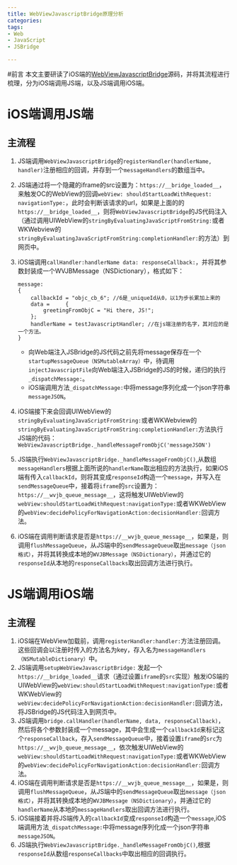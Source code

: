 ```yaml
---
title: WebViewJavascriptBridge原理分析
categories:
tags: 
- Web
- JavaScript
- JSBridge

---
```


#前言
本文主要研读了iOS端的[WebViewJavascriptBridge](https://github.com/marcuswestin/WebViewJavascriptBridge)源码，并将其流程进行梳理，分为iOS端调用JS端，以及JS端调用iOS端。

# iOS端调用JS端
## 主流程
1. JS端调用`WebViewJavascriptBridge`的`registerHandler(handlerName, handler)`注册相应的回调，并存到一个`messageHandlers`的数组当中。
2. JS端通过将一个隐藏的iframe的src设置为：`https://__bridge_loaded__`，来触发OC的WebView的回调`webView: shouldStartLoadWithRequest: navigationType:`，此时会判断该请求的url，如果是上面的的`https://__bridge_loaded__`，则将`WebViewJavascriptBridge`的JS代码注入（通过调用UIWebView的`stringByEvaluatingJavaScriptFromString:`或者WKWebview的`stringByEvaluatingJavaScriptFromString:completionHandler:`的方法）到网页中。
3. iOS端调用`callHandler:handlerName data: responseCallback:`，并将其参数封装成一个WVJBMessage（NSDictionary），格式如下：

	```
	message:
	{
	    callbackId = "objc_cb_6"; //6是_uniqueId从0，以1为步长累加上来的
	    data =     {
	        greetingFromObjC = "Hi there, JS!";
	    };
	    handlerName = testJavascriptHandler; //在js端注册的名字，其对应的是一个方法。
	}
	```
	- 向Web端注入JSBridge的JS代码之前先将message保存在一个`startupMessageQueue（NSMutableArray）`中，待调用`injectJavascriptFile`向Web端注入JSBridge的JS的时候，递归的执行`_dispatchMessage:`。
	- iOS端调用方法`_dispatchMessage:`中将message序列化成一个json字符串`messageJSON`。
4. iOS端接下来会回调UIWebView的`stringByEvaluatingJavaScriptFromString:`或者WKWebview的`stringByEvaluatingJavaScriptFromString:completionHandler:`方法执行JS端的代码：`WebViewJavascriptBridge._handleMessageFromObjC('messageJSON')`
5. JS端执行`WebViewJavascriptBridge._handleMessageFromObjC()`,从数组`messageHandlers`根据上面所说的`handlerName`取出相应的方法执行，如果iOS端有传入`callbackId`，则将其变成`responseId`构造一个`message`，并写入在`sendMessageQueue`中，接着将`iframe`的`src`设置为：`https://__wvjb_queue_message__`，这将触发UIWebView的`webView:shouldStartLoadWithRequest:navigationType:`或者WKWebView的`webView:decidePolicyForNavigationAction:decisionHandler:`回调方法。
6. iOS端在调用判断请求是否是`https://__wvjb_queue_message__`，如果是，则调用`flushMessageQueue`，从JS端中的`sendMessageQueue`取出`message（json格式）`，并将其转换成本地的`WVJBMessage（NSDictionary）`，并通过它的`responseId`从本地的`responseCallbacks`取出回调方法进行执行。

# JS端调用iOS端
## 主流程
1. iOS端在WebView加载前，调用`registerHandler:handler:`方法注册回调。这些回调会以注册时传入的方法名为key，存入名为`messageHandlers（NSMutableDictionary）`中。
2. JS端调用`setupWebViewJavascriptBridge:`
 发起一个`https://__bridge_loaded__`请求（通过设置`iframe`的`src`实现）触发iOS端的UIWebView的`webView:shouldStartLoadWithRequest:navigationType:`或者WKWebView的`webView:decidePolicyForNavigationAction:decisionHandler:`回调方法，将JSBridge的JS代码注入到网页中。
3. JS端调用`bridge.callHandler(handlerName, data, responseCallback)`，然后将各个参数封装成一个message，其中会生成一个`callbackId`来标记这个`responseCallback`，存入`sendMessageQueue`中，接着设置`iframe`的`src`为`https://__wvjb_queue_message__`，依次触发UIWebView的`webView:shouldStartLoadWithRequest:navigationType:`或者WKWebView的`webView:decidePolicyForNavigationAction:decisionHandler:`回调方法。
4. iOS端在调用判断请求是否是`https://__wvjb_queue_message__`，如果是，则调用`flushMessageQueue`，从JS端中的`sendMessageQueue`取出`message（json格式）`，并将其转换成本地的`WVJBMessage（NSDictionary）`，并通过它的`handlerName`从本地的`messageHandlers`取出回调方法进行执行。
5. iOS端接着并将JS端传入的`callbackId`变成`responseId`构造一个`message`,iOS端调用方法`_dispatchMessage:`中将message序列化成一个json字符串`messageJSON`。
6. JS端执行`WebViewJavascriptBridge._handleMessageFromObjC()`,根据`responseId`从数组`responseCallbacks`中取出相应的回调执行。

